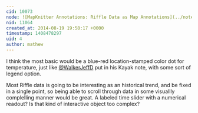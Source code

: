 ```yaml
---
cid: 10073
node: ![MapKnitter Annotations: Riffle Data as Map Annotations](../notes/justinmanley/08-19-2014/mapknitter-annotations-riffle-data-as-map-annotations)
nid: 11064
created_at: 2014-08-19 19:58:17 +0000
timestamp: 1408478297
uid: 4
author: mathew
---
```


I think the most basic would be a blue-red location-stamped color dot for temperature, just like [@WalkerJeffD](/profile/WalkerJeffD) put in his Kayak note, with some sort of legend option.

Most Riffle data is going to be interesting as an historical trend, and be fixed in a single point, so being able to scroll through data in some visuallly complelling manner would be great.  A labeled time slider with a numerical readout? Is that kind of interactive object too complex? 